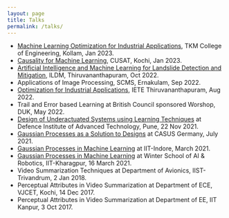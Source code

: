```yaml
---
layout: page
title: Talks
permalink: /talks/
---
```

  * [Machine Learning Optimization for Industrial Applications](https://www.tkmce.ac.in/news.php?id=95), TKM College of Engineering, Kollam, Jan 2023.
  * [Causality for Machine Learning](https://dca.cusat.ac.in/explainableaifdp/), CUSAT, Kochi, Jan 2023.
  * [Artificial Intelligence and Machine Learning for Landslide Detection and Mitigation](https://iclrrildm.in/submission/), ILDM, Thiruvananthapuram, Oct 2022.
  * Applications of Image Processing, SCMS, Ernakulam, Sep 2022.
  * [Optimization for Industrial Applications](http://www.ietetvm.org/downloads/fdp_schedule.pdf), IETE Thiruvananthapuram, Aug 2022.
  * Trail and Error based Learning at British Council sponsored Worshop, DUK, May 2022.
  * [Design of Underactuated Systems using Learning Techniques](https://www.diat.ac.in/about-diat/conference-and-events/) at Defence Institute of Advanced Technology, Pune, 22 Nov 2021.
  * [Gaussian Processes as a Solution to Designs](https://www.casus.science/events/gaussian-processes-as-a-solution-to-designs-by-sinnu-susan-thomas/) at CASUS Germany, July 2021.
  * [Gaussian Processes in Machine Learning](https://www.google.com/url?sa=t&rct=j&q=&esrc=s&source=web&cd=&cad=rja&uact=8&ved=2ahUKEwjmkY2M247vAhVDXSsKHSDkDeAQFjABegQIAhAD&url=https%3A%2F%2Fwww.iiti.ac.in%2Fpublic%2Fstorage%2Fevents%2Ffeb2021%2FQIP-MATHOPT21_26feb.pdf&usg=AOvVaw2CHa2BUIrKYPeesjk5wUk4) at IIT-Indore, March 2021.
  * [Gaussian Processes in Machine Learning](https://www.youtube.com/watch?v=UWH8_-njdaA) at Winter School of AI & Robotics, IIT-Kharagpur, 16 March 2021.
  * Video Summarization Techniques at Department of Avionics, IIST-Trivandrum, 2 Jan 2018.
  * Perceptual Attributes in Video Summarization at Department of ECE, VJCET, Kochi, 14 Dec 2017.
  * Perceptual Attributes in Video Summarization at Department of EE, IIT Kanpur, 3 Oct 2017.
